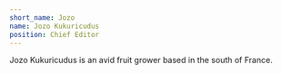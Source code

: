 ```yaml
---
short_name: Jozo
name: Jozo Kukuricudus
position: Chief Editor
---
```

Jozo Kukuricudus is an avid fruit grower based in the south of France.
